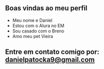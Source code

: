 ## Boas vindas ao meu perfil

- Meu nome e Daniel
- Estou com o Alura no EM
- Sou casado com o Breno
- Amo meu pet Vieira

## Entre em contato comigo por: danielpatocka9@gmail.com
